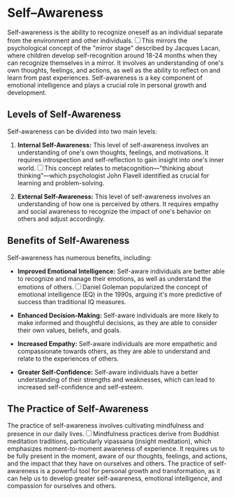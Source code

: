 # Self–Awareness

Self-awareness is the ability to recognize oneself as an individual separate from the environment and other individuals.<label for="sn-1" class="margin-toggle sidenote-number"></label><input type="checkbox" id="sn-1" class="margin-toggle"/><span class="sidenote">This mirrors the psychological concept of the "mirror stage" described by Jacques Lacan, where children develop self-recognition around 18-24 months when they can recognize themselves in a mirror.</span> It involves an understanding of one's own thoughts, feelings, and actions, as well as the ability to reflect on and learn from past experiences. Self-awareness is a key component of emotional intelligence and plays a crucial role in personal growth and development.

## Levels of Self-Awareness

Self-awareness can be divided into two main levels:

1. **Internal Self-Awareness:** This level of self-awareness involves an understanding of one's own thoughts, feelings, and motivations. It requires introspection and self-reflection to gain insight into one's inner world.<label for="sn-2" class="margin-toggle sidenote-number"></label><input type="checkbox" id="sn-2" class="margin-toggle"/><span class="sidenote">This concept relates to metacognition—"thinking about thinking"—which psychologist John Flavell identified as crucial for learning and problem-solving.</span>

2. **External Self-Awareness:** This level of self-awareness involves an understanding of how one is perceived by others. It requires empathy and social awareness to recognize the impact of one's behavior on others and adjust accordingly.

## Benefits of Self-Awareness

Self-awareness has numerous benefits, including:

- **Improved Emotional Intelligence:** Self-aware individuals are better able to recognize and manage their emotions, as well as understand the emotions of others.<label for="sn-3" class="margin-toggle sidenote-number"></label><input type="checkbox" id="sn-3" class="margin-toggle"/><span class="sidenote">Daniel Goleman popularized the concept of emotional intelligence (EQ) in the 1990s, arguing it's more predictive of success than traditional IQ measures.</span>

- **Enhanced Decision-Making:** Self-aware individuals are more likely to make informed and thoughtful decisions, as they are able to consider their own values, beliefs, and goals.

- **Increased Empathy:** Self-aware individuals are more empathetic and compassionate towards others, as they are able to understand and relate to the experiences of others.

- **Greater Self-Confidence:** Self-aware individuals have a better understanding of their strengths and weaknesses, which can lead to increased self-confidence and self-esteem.

## The Practice of Self-Awareness

The practice of self-awareness involves cultivating mindfulness and presence in our daily lives.<label for="sn-4" class="margin-toggle sidenote-number"></label><input type="checkbox" id="sn-4" class="margin-toggle"/><span class="sidenote">Mindfulness practices derive from Buddhist meditation traditions, particularly vipassana (insight meditation), which emphasizes moment-to-moment awareness of experience.</span> It requires us to be fully present in the moment, aware of our thoughts, feelings, and actions, and the impact that they have on ourselves and others. The practice of self-awareness is a powerful tool for personal growth and transformation, as it can help us to develop greater self-awareness, emotional intelligence, and compassion for ourselves and others.
